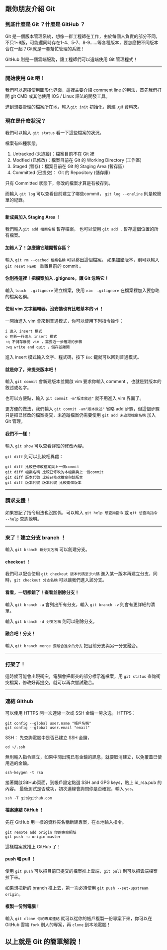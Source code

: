 ## 跟你朋友介紹 Git
### 到底什麼是 Git ？什麼是 GitHub ？
Git 是一個版本管理系統，想像一群工程師在工作，由於每個人負責的部分不同，不只1~8版，可能還同時存在1-4、5-7、8-9......等各種版本，要怎麼把不同版本合在一起？Git就是一套幫忙管理的系統！

GitHub 則是一個雲端服務，讓工程師們可以遠端使用 Git 管理程式！

---
### 開始使用 Git 吧！
我們可以選擇使用圖形化界面，這裡主要介紹 comment line 的用法，首先我們打開 git CMD 或其他使用 IOS / Linux 語法的開發工具。

進到想要管理的檔案所在地，輸入`git init` 初始化，創建 .git 資料夾。

### 現在是什麼狀況？
我們可以輸入 `git status` 看一下這些檔案的狀況。

檔案有四種狀態。
1. Untracked (未追蹤)：檔案目前不在 Git 裡
2. Modfied (已修改)：檔案目前在 Git 的 Working Directory (工作區)
3. Staged (暫存)：檔案目前在 Git 的 Staging Area (暫存區)
4. Committed (已提交)： Git 的 Repository (儲存庫)

只有 Committed 狀態下，修改的檔案才算是有被存到。

而輸入 `git log` 可以查看目前建立了哪些commit， `git log --oneline` 則是較簡單的紀錄。

---
#### 新成員加入 Staging Area ！
我們輸入`git add 檔案名稱` 暫存檔案， 也可以使用 `git add .` 暫存這個位置的所有檔案。

#### 加錯人了！怎麼讓它離開暫存區？
輸入 `git rm --cached 檔案名稱` 可以移出這個檔案。
如果加錯版本，則可以輸入 `git reset HEAD ` 重置目前的 commit 。

#### 你別待這裡！把檔案加入 .gitignore，讓 Git 忽略它！
輸入 `touch  .gitignore` 建立檔案，使用 `vim  .gitignore` 在檔案裡加入要忽略的檔案名稱。

#### 使用 vim 文字編輯器，沒安裝也有比較基本的 vi ！
一開始進入 vim 會來到普通模式，你可以使用下列指令操作：
```
i 進入 insert 模式
o 在新一行進入 insert 模式
:q 不儲存離開 vim ，需要近一步確認的步驟
:wq write and quit ，儲存並離開
```
進入 insert 模式輸入文字、程式碼，按下 `Esc` 鍵就可以回到普通模式。

#### 就是你了，來提交版本吧！
輸入 `git commit` 會新建版本並開啟 vim 要求你輸入 comment ，也就是對版本的敘述或名字。

也可以方便點，輸入 `git commit -m"版本敘述"` 就不用進入 vim 界面了。

更方便的做法，我們輸入 `git commit -am"版本敘述"` 省略 add 步驟，但這個步驟只是把已修改的檔案提交，未追蹤檔案仍需要使用 `git add 未追蹤檔案名稱` 加入 Git 管理。

#### 我們不一樣！
輸入 `git show` 可以查看詳細的修改內容。

`git diff` 則可以比較相異處：
```cli
git diff 比較已修改檔案與上一個commit
git diff 檔案名稱 比較已修改的本檔案與上一個commit
git diff 版本代號 比較已修改檔案與該版本
git diff 版本代號 版本代號 比較兩個版本
```
---
### 請求支援！
如果忘記了指令用法也沒關係，可以輸入 `git help 想查詢指令` 或 `git 想查詢指令 --help` 查詢說明。

---

### 來了！建立分支 branch ！
輸入 `git branch 新分支名稱` 可以創建分支。

#### checkout ！
我們可以配合使用 `git checkout 版本代碼至少六碼` 進入某一版本再建立分支，同時，`git checkout 分支名稱` 可以讓我們進入該分支。

#### 看看，一切都錯了！查看並刪除分支！
輸入 `git branch -a` 會列出所有分支，輸入 `git branch -v` 則會有更詳細的清單。

輸入 `git branch -d 分支名稱` 則可以刪除分支。

#### 融合吧！分支！
輸入 `git branch merge 要融合進來的分支` 把目前分支與另一分支融合。

---
### 打架了！
這時候可能會出現衝突，電腦會把衝突的部分標示進檔案，用 `git status` 查詢衝突檔案，修改好再提交，就可以再次嘗試融合。

---
### 連結 Github
可以使用 HTTPS 開一次連線一次或 SSH 金鑰一勞永逸。
HTTPS：
```cli
git config --global user.name "帳戶名稱"
git config --global user.email "email"
```
SSH：
先查詢電腦中是否已建立 SSH 金鑰，
```cli
cd ~/.ssh
```
無則輸入指令建立，如果中間出現已有金鑰的訊息，就要取消建立，以免覆蓋已使用過的金鑰。
```cli
ssh-keygen -t rsa
```
接著開啟GitHub頁面，到帳戶設定點選 SSH and GPG keys，貼上 id_rsa.pub 的內容。
最後測試是否成功，初次連線會詢問你是否確認，輸入 `yes`。
```cli
ssh -T git@github.com
```

#### 檔案連結 GitHub ！
先在 GitHub 用一樣的資料夾名稱新建專案，在本地輸入指令。
```cli
git remote add origin 你的專案網址
git push -u origin master
```
這樣檔案就推上 GitHub 了！

#### push 和 pull ！
使用 `git push` 可以把目前已提交的檔案推上雲端，`git pull` 則可以把雲端檔案拉下來。

如果想把新的 branch 推上去，第一次必須使用 `git push --set-upstream origin`。

#### 複製一份到電腦！
輸入 `git clone 你的專案連結` 就可以從你的帳戶複製一份專案下來，你可以在 GitHub 雲端 `fork` 別人的專案，再 `clone` 到本地電腦！

## 以上就是 Git 的簡單解說！
